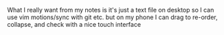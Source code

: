 What I really want from my notes is it's just a text file on desktop so I can use vim motions/sync with git etc. but on my phone I can drag to re-order, collapse, and check with a nice touch interface

